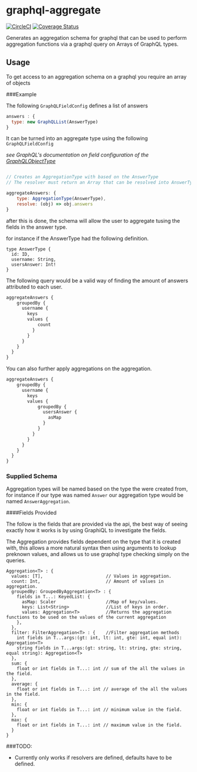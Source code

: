 # graphql-aggregate

[![CircleCI](https://circleci.com/gh/blueflag/graphql-aggregate.svg?style=shield)](https://circleci.com/gh/blueflag/graphql-aggregate)
[![Coverage Status](https://coveralls.io/repos/github/blueflag/graphql-aggregate/badge.svg?branch=master)](https://coveralls.io/github/blueflag/graphql-aggregate?branch=master)


Generates an aggregation schema for graphql that can be used to perform aggregation functions 
via a graphql query on Arrays of GraphQL types. 

## Usage

To get access to an aggregation schema on a graphql you require an array of objects

###Example

The following `GraphQLFieldConfig` defines a list of answers

```javascript
answers : {
  type: new GraphQLList(AnswerType)
}
```

It can be turned into an aggregate type using the following `GraphQLFieldConfig`

_see GraphQL's documentation on field configuration of the [GraphQLObjectType](http://graphql.org/graphql-js/type/#graphqlobjecttype)_

```javascript

// Creates an AggregationType with based on the AnswerType
// The resolver must return an Array that can be resolved into AnswerTypes

aggregateAnswers: {
    type: AggregationType(AnswerType), 
    resolve: (obj) => obj.answers
}
``` 

after this is done, the schema will allow the user to aggregate tusing the fields 
in the answer type.

for instance if the AnswerType had the following definition.

```
type AnswerType {
  id: ID,
  username: String,
  usersAnswer: Int!
}
```

The following query would be a valid way of finding the amount of answers attributed to each user.

```graphql
aggregateAnswers {
    groupedBy {
      username {
        keys
        values {
            count
          }
        }
      }
    }
  }
}

```

You can also further apply aggregations on the aggregation.

```graphql
aggregateAnswers {
    groupedBy {
      username {
        keys
        values {
            groupedBy {
              usersAnswer {
                asMap
              }
            }
          }
        }
      }
    }
  }
}

```

### Supplied Schema

Aggregation types will be named based on the type the were created from, for instance if our type was named `Answer` our aggregation type would be named `AnswerAggregation`.

####Fields Provided

The follow is the fields that are provided via the api, the best way of seeing exactly how it works is by using GraphiQL to investigate the fields.

The Aggregation provides fields dependent on the type that it is created with, this allows a more natural syntax then using arguments to lookup preknown values, and allows us to use graphql type checking simply on the queries.

```
Aggregation<T> : {
  values: [T],                        // Values in aggregation.
  count: Int,                         // Amount of values in aggregation.
  groupedBy: GroupedByAggregation<T> : { 
    fields in T...: KeyedList: {
      asMap: Scaler                   //Map of key/values.
      keys: List<String>              //List of keys in order.
      values: Aggregation<T>          //Returns the aggregation functions to be used on the values of the current aggregation
    },
  },
  filter: FilterAggregation<T> : {    //Filter aggregation methods
    int fields in T...args:(gt: int, lt: int, gte: int, equal int): Aggregation<T>
    string fields in T...args:(gt: string, lt: string, gte: string, equal string): Aggregation<T>
  },
  sum: {
    float or int fields in T...: int // sum of the all the values in the field.
  },
  average: {
    float or int fields in T...: int // average of the all the values in the field.
  },
  min: {
    float or int fields in T...: int // minimum value in the field.
  },
  max: {
    float or int fields in T...: int // maximum value in the field.
  }
}

```


###TODO:

* Currently only works if resolvers are defined, defaults have to be defined.
